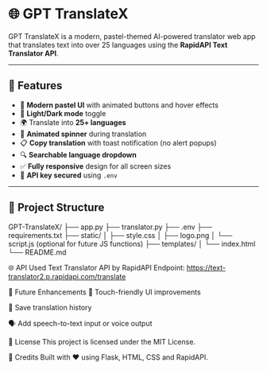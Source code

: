 # 🌐 GPT TranslateX

GPT TranslateX is a modern, pastel-themed AI-powered translator web app that translates text into over 25 languages using the **RapidAPI Text Translator API**.

---

## 🚀 Features

- 🎨 **Modern pastel UI** with animated buttons and hover effects
- 🌙 **Light/Dark mode** toggle
- 🌍 Translate into **25+ languages**
- 🔄 **Animated spinner** during translation
- 📋 **Copy translation** with toast notification (no alert popups)
- 🔍 **Searchable language dropdown**
- ✅ **Fully responsive** design for all screen sizes
- 🔐 **API key secured** using `.env`

---

## 📁 Project Structure

GPT-TranslateX/
├── app.py
├── translator.py
├── .env
├── requirements.txt
├── static/
│ ├── style.css
│ ├── logo.png
│ └── script.js (optional for future JS functions)
├── templates/
│ └── index.html
└── README.md

🌐 API Used
Text Translator API by RapidAPI
Endpoint: https://text-translator2.p.rapidapi.com/translate


📱 Future Enhancements
🤏 Touch-friendly UI improvements

💾 Save translation history

🗣️ Add speech-to-text input or voice output

📝 License
This project is licensed under the MIT License.

🤝 Credits
Built with ❤️ using Flask, HTML, CSS and RapidAPI.


